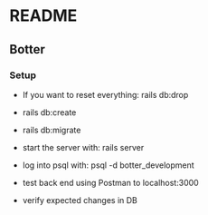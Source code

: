 # README

## Botter

### Setup
- If you want to reset everything: rails db:drop
- rails db:create
- rails db:migrate

- start the server with: rails server
- log into psql with: psql -d botter_development
- test back end using Postman to localhost:3000
- verify expected changes in DB